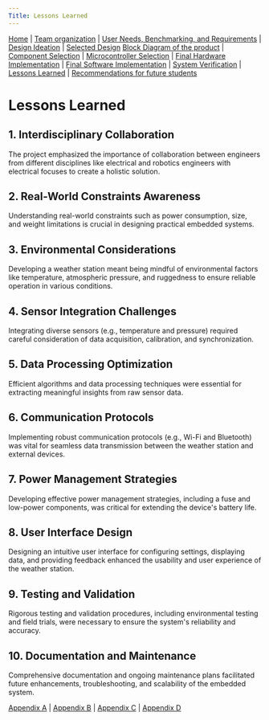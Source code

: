 ```yaml
---
Title: Lessons Learned
---
```

[Home](/index.md) | [Team organization](/Team_organization.md) | [User Needs, Benchmarking, and Requirements](/User_Needs_Benchmarking_Requirements.md) | [Design Ideation](/Design_Ideation.md) | [Selected Design](/Selected_Design.md) 
[Block Diagram of the product](/Block_Diagram_of_the_product.md) | [Component Selection](/Component_Selection.md) | [Microcontroller Selection](/Microcontroller_Selection.md) | [Final Hardware Implementation](/Final_Hardware_Implementation.md) | [Final Software Implementation](/Software_Proposal.md) | [System Verification](/System_Verification.md) | [Lessons Learned](/Lessons_Learned.md) | [Recommendations for future students](/Recommendations_for_future_students.md)

# Lessons Learned

## 1. Interdisciplinary Collaboration

The project emphasized the importance of collaboration between engineers from different disciplines like electrical and robotics engineers with electrical focuses to create a holistic solution.

## 2. Real-World Constraints Awareness

Understanding real-world constraints such as power consumption, size, and weight limitations is crucial in designing practical embedded systems.

## 3. Environmental Considerations

Developing a weather station meant being mindful of environmental factors like temperature, atmospheric pressure, and ruggedness to ensure reliable operation in various conditions.

## 4. Sensor Integration Challenges

Integrating diverse sensors (e.g., temperature and pressure) required careful consideration of data acquisition, calibration, and synchronization.

## 5. Data Processing Optimization

Efficient algorithms and data processing techniques were essential for extracting meaningful insights from raw sensor data.

## 6. Communication Protocols

Implementing robust communication protocols (e.g., Wi-Fi and Bluetooth) was vital for seamless data transmission between the weather station and external devices.

## 7. Power Management Strategies

Developing effective power management strategies, including a fuse and low-power components, was critical for extending the device's battery life.

## 8. User Interface Design

Designing an intuitive user interface for configuring settings, displaying data, and providing feedback enhanced the usability and user experience of the weather station.

## 9. Testing and Validation

Rigorous testing and validation procedures, including environmental testing and field trials, were necessary to ensure the system's reliability and accuracy.

## 10. Documentation and Maintenance

Comprehensive documentation and ongoing maintenance plans facilitated future enhancements, troubleshooting, and scalability of the embedded system.




[Appendix A](/Appendix_A.md) | [Appendix B](/Appendix_B.md) | [Appendix C](/Appendix_C.md) | [Appendix D](/Appendix_D.md)
